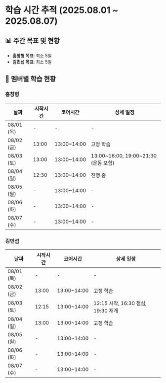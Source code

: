 # 학습 시간 추적 (2025.08.01 ~ 2025.08.07)

## 📊 주간 목표 및 현황
- **홍창형 목표**: 최소 5일
- **김민섭 목표**: 최소 5일

## 👥 멤버별 학습 현황

### 홍창형
| 날짜 | 시작시간 | 코어시간 | 상세 일정 |
|------|----------|----------|-----------|
| 08/01 (목) | - | - | - |
| 08/02 (금) | 13:00 | 13:00~14:00 | 고정 학습 |
| 08/03 (토) | 13:00 | 13:00~14:00 | 13:00~16:00, 19:00~21:30 (운동 포함) |
| 08/04 (일) | 12:30 | 13:00~14:00 | 진행 중 |
| 08/05 (월) | - | 13:00~14:00 | - |
| 08/06 (화) | - | 13:00~14:00 | - |
| 08/07 (수) | - | 13:00~14:00 | - |

### 김민섭
| 날짜 | 시작시간 | 코어시간 | 상세 일정 |
|------|----------|----------|-----------|
| 08/01 (목) | - | - | - |
| 08/02 (금) | 13:00 | 13:00~14:00 | 고정 학습 |
| 08/03 (토) | 12:15 | 13:00~14:00 | 12:15 시작, 16:30 점심, 19:30 재개 |
| 08/04 (일) | 13:00 | 13:00~14:00 | 고정 학습 |
| 08/05 (월) | - | 13:00~14:00 | - |
| 08/06 (화) | - | 13:00~14:00 | - |
| 08/07 (수) | - | 13:00~14:00 | - |